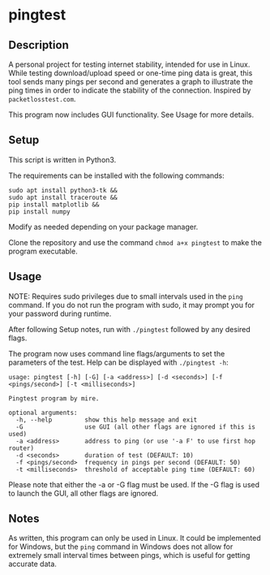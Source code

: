 # pingtest
## Description
A personal project for testing internet stability, intended for use in Linux. While testing download/upload speed or one-time ping data is great, this tool sends many pings per second and generates a graph to illustrate the ping times in order to indicate the stability of the connection. Inspired by `packetlosstest.com`.

This program now includes GUI functionality. See Usage for more details.
## Setup
This script is written in Python3.

The requirements can be installed with the following commands:
```
sudo apt install python3-tk &&
sudo apt install traceroute &&
pip install matplotlib &&
pip install numpy
```
Modify as needed depending on your package manager.

Clone the repository and use the command `chmod a+x pingtest` to make the program executable.
## Usage
NOTE: Requires sudo privileges due to small intervals used in the `ping` command. If you do not run the program with sudo, it may prompt you for your password during runtime.

After following Setup notes, run with `./pingtest` followed by any desired flags.

The program now uses command line flags/arguments to set the parameters of the test. Help can be displayed with `./pingtest -h`:
```
usage: pingtest [-h] [-G] [-a <address>] [-d <seconds>] [-f <pings/second>] [-t <milliseconds>]

Pingtest program by mire.

optional arguments:
  -h, --help         show this help message and exit
  -G                 use GUI (all other flags are ignored if this is used)
  -a <address>       address to ping (or use '-a F' to use first hop router)
  -d <seconds>       duration of test (DEFAULT: 10)
  -f <pings/second>  frequency in pings per second (DEFAULT: 50)
  -t <milliseconds>  threshold of acceptable ping time (DEFAULT: 60)
```
Please note that either the -a or -G flag must be used. If the -G flag is used to launch the GUI, all other flags are ignored.
## Notes
As written, this program can only be used in Linux. It could be implemented for Windows, but the `ping` command in Windows does not allow for extremely small interval times between pings, which is useful for getting accurate data.
